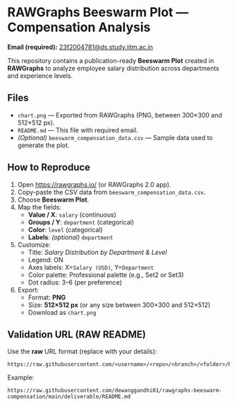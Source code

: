 # RAWGraphs Beeswarm Plot — Compensation Analysis

**Email (required):** 23f2004781@ds.study.iitm.ac.in

This repository contains a publication-ready **Beeswarm Plot** created in **RAWGraphs** to analyze employee salary distribution across departments and experience levels.

## Files
- `chart.png` — Exported from RAWGraphs (PNG, between 300×300 and 512×512 px).
- `README.md` — This file with required email.
- *(Optional)* `beeswarm_compensation_data.csv` — Sample data used to generate the plot.

## How to Reproduce
1. Open https://rawgraphs.io/ (or RAWGraphs 2.0 app).
2. Copy-paste the CSV data from `beeswarm_compensation_data.csv`.
3. Choose **Beeswarm Plot**.
4. Map the fields:
   - **Value / X**: `salary` (continuous)
   - **Groups / Y**: `department` (categorical)
   - **Color**: `level` (categorical)
   - **Labels**: *(optional)* `department`
5. Customize:
   - Title: *Salary Distribution by Department & Level*
   - Legend: ON
   - Axes labels: X=`Salary (USD)`, Y=`Department`
   - Color palette: Professional palette (e.g., Set2 or Set3)
   - Dot radius: 3–6 (per preference)
6. Export:
   - Format: **PNG**
   - Size: **512×512 px** (or any size between 300×300 and 512×512)
   - Download as `chart.png`

## Validation URL (RAW README)
Use the **raw** URL format (replace with your details):
```
https://raw.githubusercontent.com/<username>/<repo>/<branch>/<folder>/README.md
```
Example:
```
https://raw.githubusercontent.com/dewanggandhi01/rawgraphs-beeswarm-compensation/main/deliverable/README.md
```
